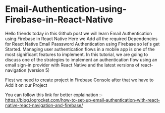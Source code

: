# Email-Authentication-using-Firebase-in-React-Native
Hello friends today in this Github post we will learn Email Authentication using Firebase in React Native
Here we Add all the required Dependencies for React Native Email Passsword Authentication using Firebase so let's get Started.
Managing user authentication flows in a mobile app is one of the most significant features to implement. In this tutorial, we are going to discuss one of the strategies to implement an authentication flow using an email sign-in provider with React Native and the latest versions of react-navigation (version 5)

Fiest we need to create project in Firebase Console after that we have to Add it on our Project

You can follow this link for better explaination :-
https://blog.logrocket.com/how-to-set-up-email-authentication-with-react-native-react-navigation-and-firebase/
